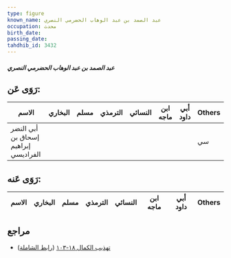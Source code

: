 ```yaml
---
type: figure
known_name: عبد الصمد بن عبد الوهاب الحضرمي النصري
occupation: محدث
birth_date:
passing_date:
tahdhib_id: 3432
---
```

##### عبد الصمد بن عبد الوهاب الحضرمي النصري

## رَوَى عَن:
| الاسم                                | البخاري | مسلم | الترمذي | النسائي | ابن ماجه | أبي داود | Others |
| ------------------------------------ | ------- | ---- | ------- | ------- | -------- | -------- | ------ |
| أبي النضر إسحاق بن إبراهيم الفراديسي |         |      |         |         |          |          | سي     |
## رَوَى عَنه:
| الاسم | البخاري | مسلم | الترمذي | النسائي | ابن ماجه | أبي داود | Others |
| ----- | ------- | ---- | ------- | ------- | -------- | -------- | ------ |
## مراجع
- [تهذيب الكمال ١٨-١٠٣](obsidian://open?vault=Tahdhib-al-Kamal&file=Figures/٣٤٣٢-عبد%20الصمد%20بن%20عبد%20الوهاب%20الحضرمي%20النصري) ([رابط الشاملة](https://shamela.ws/book/3722/9136))